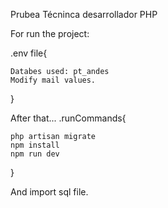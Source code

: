 Prubea Técninca desarrollador PHP

For run the project:

.env file{

	Databes used: pt_andes
	Modify mail values.

}

After that...
.runCommands{

	php artisan migrate
	npm install
	npm run dev

}

And import sql file.
